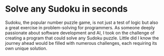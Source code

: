 # Solve any Sudoku in seconds
Sudoku, the popular number puzzle game, is not just a test of logic but also a great exercise in problem-solving for programmers. As someone deeply passionate about software development and AI, I took on the challenge of creating a program that could solve any Sudoku puzzle. Little did I know the journey ahead would be filled with numerous challenges, each requiring its own unique solution.
